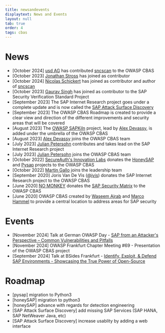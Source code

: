 ```yaml
---
title: newsandevents
displaytext: News and Events
layout: null
tab: true
order: 4
tags: cbas
---
```


# News

- [October 2024] [usd AG](https://www.usd.de/) has contributed [sncscan](https://github.com/SecuritySilverbacks/sncscan) to the OWASP CBAS
- [October 2023] [Jonathan Stross](https://www.linkedin.com/in/jonathan-stross-4aa330170/) has joined as contributor
- [October 2024] [Nicolas Schickert](https://www.linkedin.com/in/nicolas-schickert/) has joined as contributor and author of [sncscan](https://github.com/SecuritySilverbacks/sncscan)
- [October 2023] [Gaurav Singh](https://www.linkedin.com/in/gauravsingh14/) has joined as contributor to the SAP Security Verification Standard Project
- [September 2023] The SAP Internet Research project goes under a complete update and is now called the [SAP Attack Surface Discovery](https://github.com/NO-MONKEY/SAP-AttackSurfaceDiscovery)
- [September 2023] The OWASP CBAS Roadmap is created to provide a clear view and direction of the different improvements and security areas that will be covered
- [August 2023] The [OWASP SAPKiln](https://github.com/OWASP/SAPKiln) project, lead by [Alex Devassy](https://www.linkedin.com/in/alex-devassy-358421138), is added under the umbrella of the OWASP CBAS
- [August 2023] [Alex Devassy](https://www.linkedin.com/in/alex-devassy-358421138) joins the OWASP CBAS team
- [July 2023] [Julian Petersohn](https://www.linkedin.com/in/julian-petersohn-02807b94/) contributes and takes lead on the SAP Internet Research project
- [July 2023] [Julian Petersohn](https://www.linkedin.com/in/julian-petersohn-02807b94/) joins the OWASP CBAS team
- [October 2022] [SecureAuth's Innovation Labs](https://www.secureauth.com/labs/) donates the [HoneySAP](https://github.com/OWASP/HoneySAP) and [Pysap](https://github.com/OWASP/pysap) projects to the OWASP CBAS
- [October 2022] [Martin Gallo](https://www.linkedin.com/in/mgallo/) joins the leadership team
- [September 2020] Joris Van De Vis ([@jvis](https://twitter.com/jvis)) donates the SAP Internet Research project to the OWASP CBAS
- [June 2020] [NO MONKEY](https://www.no-monkey.com) donates the [SAP Security Matrix](https://www.no-monkey.com/sap-security-matrix/) to the OWASP CBAS
- [June 2020] OWASP CBAS created by [Waseem Ajrab](www.linkedin.com/in/waseemajrab) and [Marco Hammel](https://www.linkedin.com/in/marcohammel/) to provide a central location to address areas for SAP security


# Events

- [November 2024] Talk at German OWASP Day - [SAP from an Attacker's Perspective – Common Vulnerabilities and Pitfalls](https://media.ccc.de/v/god2024-56278-sap-from-an-attackers-pers)
- [November 2024] OWASP Frankfurt Chapter Meeting #69 - Presentation of the OWASP CBAS project
- [September 2024] Talk at BSides Frankfurt - [Identify, Exploit, & Defend SAP Environments - Showcasing the True Power of Open-Source](https://youtu.be/R7E6pwr0EGU?si=a-CBzTcCw4jkgrfo)

# Roadmap

- [pysap] migration to Python3
- [honeySAP] migration to python3
- [honeySAP] advance with regards for detection engineering
- [SAP Attack Surface Discovery] add missing SAP Services (SAP HANA, SAP NetWeaver Java, etc)
- [SAP Attack Surface Discovery] increase usablity by adding a web interface
